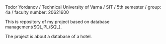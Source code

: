 Todor Yordanov / Technical University of Varna / SIT / 5th semester / group: 4a / faculty number: 20621600

This is repository of my project based on database management(SQL,PL/SQL).

The project is about a database of a hotel.
